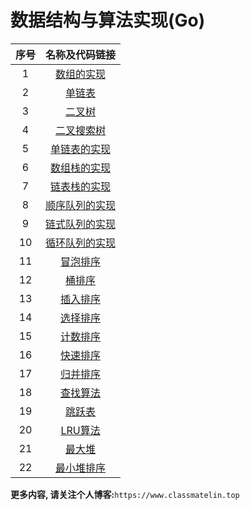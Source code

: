 # 数据结构与算法实现(Go)

|序号|名称及代码链接|
|:-:|:-:|
|1|[数组的实现](./Array/Array.go)|
|2|[单链表](./LinkedList/SingleLinkedList.go)|
|3|[二叉树](./Tree/BinaryTree.go)|
|4|[二叉搜索树](./Tree/BinarySearchTree.go)|
|5|[单链表的实现](./LinkedList/SingleLinkedList.go)|
|6|[数组栈的实现](./Stack/ArrayStack.go)|
|7|[链表栈的实现](./Stack/LinkedListStack.go)|
|8|[顺序队列的实现](./Queue/ArrayQueue.go)|
|9|[链式队列的实现](./Queue/LinkedListQueue.go)|
|10|[循环队列的实现](./Queue/CircularQueue.go)|
|11|[冒泡排序](./Sorts/BubbleSort.go)|
|12|[桶排序](./Sorts/BucketSort.go)|
|13|[插入排序](./Sorts/InsertSort.go)|
|14|[选择排序](./Sorts/SelectionSort.go)|
|15|[计数排序](./Sorts/CountingSort.go)|
|16|[快速排序](./Sorts/QuickSort.go)|
|17|[归并排序](./Sorts/MergeSort.go)|
|18|[查找算法](./Search/Search.go)|
|19|[跳跃表](./SkipList/SkipList.go)|
|20|[LRU算法](./LRU/LRU.go)|
|21|[最大堆](./Heap/MaxHeap.go)|
|22|[最小堆排序](./Heap/HeapSort.go)|




**更多内容, 请关注个人博客:**`https://www.classmatelin.top`
